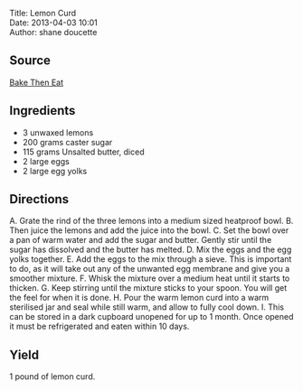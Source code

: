 Title: Lemon Curd  
Date: 2013-04-03 10:01  
Author: shane doucette  

## Source
[Bake Then Eat](http://baketheneat.com/lemon-curd/)

## Ingredients
+ 3 unwaxed lemons
+ 200 grams caster sugar
+ 115 grams Unsalted butter, diced
+ 2 large eggs
+ 2 large egg yolks

## Directions
A. Grate the rind of the three lemons into a medium sized heatproof bowl. 
B. Then juice the lemons and add the juice into the bowl.
C. Set the bowl over a pan of warm water and add the sugar and butter. Gently stir until the sugar has dissolved and the butter has melted.
D. Mix the eggs and the egg yolks together.
E. Add the eggs to the mix through a sieve. This is important to do, as it will take out any of the unwanted egg membrane and give you a smoother mixture.
F. Whisk the mixture over a medium heat until it starts to thicken.
G. Keep stirring until the mixture sticks to your spoon. You will get the feel for when it is done.
H. Pour the warm lemon curd into a warm sterilised jar and seal while still warm, and allow to fully cool down.
I. This can be stored in a dark cupboard unopened for up to 1 month. Once opened it must be refrigerated and eaten within 10 days. 

## Yield
1 pound of lemon curd.
